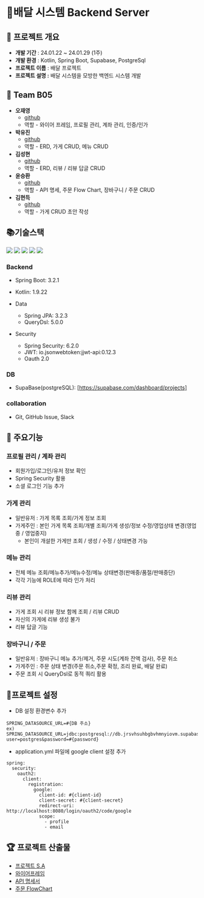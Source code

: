 # <strong>🛵배달 시스템 Backend Server</strong>


## 🎁 프로젝트 개요


- **개발 기간** : 24.01.22 ~ 24.01.29 (1주)
- **개발 환경** : Kotlin, Spring Boot, Supabase, PostgreSql
- **프로젝트 이름** : 배달 프로젝트
- **프로젝트 설명 :** 배달 시스템을 모방한 백엔드 시스템 개발


## 👩 Team B05

- <strong>오재영</strong>
    - [github](https://github.com/JYOH3246)
    - 역할 - 와이어 프레임, 프로필 관리, 계좌 관리, 인증/인가
- <strong>박유진</strong>
    - [github](https://github.com/YJ9352)
    - 역할 - ERD, 가게 CRUD, 메뉴 CRUD
- <strong>김성현</strong>
    - [github](https://github.com/lazzzykim)
    - 역할 - ERD, 리뷰 / 리뷰 답글 CRUD
- <strong>윤승환</strong>
    - [github](https://github.com/lovelyunsh)
    - 역할 - API 명세, 주문 Flow Chart, 장바구니 / 주문 CRUD
- <strong>김현득</strong>
    - [github](https://github.com/KimHyuenDeuk)
    - 역할 - 가게 CRUD 초안 작성



## **📚기술스택**
<div>
  <img src="https://img.shields.io/badge/kotlin-7F52FF?style=for-the-badge&logo=kotlin&logoColor=white">
  <img src="https://img.shields.io/badge/spring-6DB33F?style=for-the-badge&logo=spring&logoColor=white">
  <img src="https://img.shields.io/badge/github-000000?style=for-the-badge&logo=github&logoColor=white">
  <img src="https://img.shields.io/badge/git-F05032?style=for-the-badge&logo=git&logoColor=white">
  <img src="https://img.shields.io/badge/IntelliJ-000000?style=for-the-badge&logo=Intellijidea&logoColor=white">
  <br>
</div>

### **Backend**

- Spring Boot: 3.2.1
- Kotlin: 1.9.22

- Data
    - Spring JPA: 3.2.3
    - QueryDsl: 5.0.0

- Security
    - Spring Security: 6.2.0
    - JWT: io.jsonwebtoken:jjwt-api:0.12.3
    - Oauth 2.0

### **DB**

- SupaBase(postgreSQL): [https://supabase.com/dashboard/projects]

### **collaboration**

- Git, GitHub Issue, Slack


## 🎈 주요기능

### 프로필 관리 / 계좌 관리
- 회원가입/로그인/유저 정보 확인
- Spring Security 활용
- 소셜 로그인 기능 추가

### 가게 관리
- 일반유저 : 가게 목록 조회/가게 정보 조회
- 가게주인 : 본인 가게 목록 조회/개별 조회/가게 생성/정보 수정/영업상태 변경(영업중 / 영업중지)
    - 본인이 개설한 가게만 조회 / 생성 / 수정 / 상태변경 가능

### 메뉴 관리
- 전체 메뉴 조회/메뉴추가/메뉴수정/메뉴 상태변경(판매중/품절/판매중단)
- 각각 기능에 ROLE에 따라 인가 처리

### 리뷰 관리
- 가게 조회 시 리뷰 정보 함께 조회 / 리뷰 CRUD
- 자신의 가게에 리뷰 생성 불가
- 리뷰 답글 기능

### 장바구니 / 주문
- 일반유저 : 장바구니 메뉴 추가/제거, 주문 시도(계좌 잔액 검사), 주문 취소
- 가게주인 : 주문 상태 변경(주문 취소,주문 확정, 조리 완료, 배달 완료)
- 주문 조회 시 QueryDsl로 동적 쿼리 활용

## 🚩프로젝트 설정

- DB 설정 환경변수 추가
```
SPRING_DATASOURCE_URL=#{DB 주소}
ex) SPRING_DATASOURCE_URL=jdbc:postgresql://db.jrsvhsuhbgbvhmnyiovm.supabase.co:5432/postgres?user=postgres&password=#{password}
```

- application.yml 파일에 google client 설정 추가
```
spring:
  security:
    oauth2:
      client:
        registration:
          google:
            client-id: #{client-id}
            client-secret: #{client-secret}
            redirect-uri: http://localhost:8080/login/oauth2/code/google
            scope:
              - profile
              - email
```


## 🏆 프로젝트 산출물

- [프로젝트 S.A](https://www.notion.so/b-5-2755bc44d6374ef3875dbef83bb72a17)
- [와이어프레임](https://www.figma.com/file/uAcbPBbKkPxbrXF4JkjufO/Untitled?type=design&node-id=0%3A1&mode=design&t=gc0xvVmrFpIi8bWn-1)
- [API 명세서](https://docs.google.com/spreadsheets/d/1IBSx4MNMpBJp5ZjguWEJdB4CDQiS_cr2QuPW_KS_C_g/edit#gid=0)
- [주문 FlowChart](https://www.notion.so/image/https%3A%2F%2Fprod-files-secure.s3.us-west-2.amazonaws.com%2Fe075f211-1fd8-4567-8710-8c6c3691fa9f%2F13f74065-2a40-4d70-8fd0-42f06aafe711%2F%25EC%25A3%25BC%25EB%25AC%25B8_%25ED%2594%2584%25EB%25A1%259C%25EC%2584%25B8%25EC%258A%25A4.jpg?table=block&id=b9fdf1ef-3b74-4e95-a5ad-dca40eb3bfda&spaceId=e075f211-1fd8-4567-8710-8c6c3691fa9f&width=2000&userId=60bdfa4d-0758-4916-9e55-b7298dfa44c5&cache=v2)
